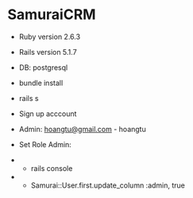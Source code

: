 # SamuraiCRM

* Ruby version 2.6.3

* Rails version 5.1.7

* DB: postgresql

* bundle install

* rails s

* Sign up acccount

* Admin: hoangtu@gmail.com - hoangtu

* Set Role Admin:

* - rails console

* - Samurai::User.first.update_column :admin, true
